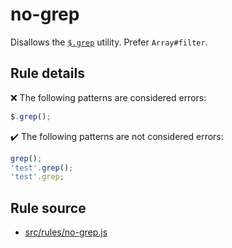 # no-grep

Disallows the [`$.grep`](https://api.jquery.com/jQuery.grep/) utility. Prefer `Array#filter`.

## Rule details

❌ The following patterns are considered errors:
```js
$.grep();
```

✔️ The following patterns are not considered errors:
```js
grep();
'test'.grep();
'test'.grep;
```
## Rule source

* [src/rules/no-grep.js](/src/rules/no-grep.js)
